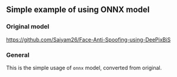 ## Simple example of using ONNX model

### Original model
https://github.com/Saiyam26/Face-Anti-Spoofing-using-DeePixBiS

### General
This is the simple usage of `onnx` model, converted from original.